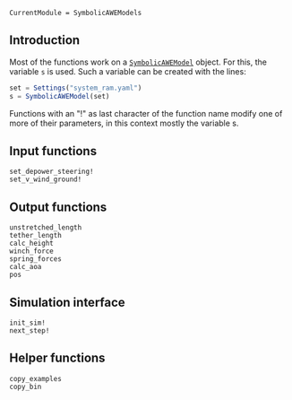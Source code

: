 ```@meta
CurrentModule = SymbolicAWEModels
```
## Introduction
Most of the functions work on a [`SymbolicAWEModel`](@ref) object.
For this, the variable `s` is used.
Such a variable can be created with the lines:
```julia
set = Settings("system_ram.yaml")
s = SymbolicAWEModel(set)
```
Functions with an "!" as last character of the function name modify one of more of their
parameters, in this context mostly the variable s.

## Input functions
```@docs
set_depower_steering!
set_v_wind_ground!
```

## Output functions
```@docs
unstretched_length
tether_length
calc_height
winch_force
spring_forces
calc_aoa
pos
```

## Simulation interface
```@docs
init_sim!
next_step!
```

## Helper functions
```@docs
copy_examples
copy_bin
```
